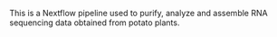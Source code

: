 This is a Nextflow pipeline used to purify, analyze and assemble RNA sequencing data obtained from potato plants. 
